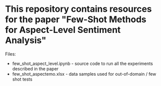# This repository contains resources for the paper "Few-Shot Methods for Aspect-Level Sentiment Analysis"

Files:
 - few_shot_aspect_level.ipynb - source code to run all the experiments described in the paper
 - few_shot_aspectemo.xlsx - data samples used for out-of-domain / few shot tests
